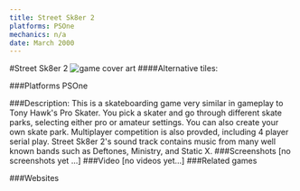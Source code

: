 ```yaml
---
title: Street Sk8er 2
platforms: PSOne
mechanics: n/a
date: March 2000
---
```

#Street Sk8er 2
![game cover art](//images.igdb.com/igdb/image/upload/t_cover_big/v2wnhpmzske2fs5tll3r.jpg "Logo Title Text 1")
####Alternative tiles:

###Platforms
PSOne

###Description:
This is a skateboarding game very similar in gameplay to Tony Hawk's Pro Skater. You pick a skater and go through different skate parks, selecting either pro or amateur settings. You can also create your own skate park. Multiplayer competition is also provded, including 4 player serial play. Street Sk8er 2's sound track contains music from many well known bands such as Deftones, Ministry, and Static X.
###Screenshots
[no screenshots yet ...]
###Video
[no videos yet...]
###Related games

###Websites

